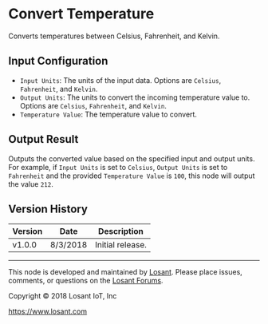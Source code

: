 # Convert Temperature
Converts temperatures between Celsius, Fahrenheit, and Kelvin.

## Input Configuration
* `Input Units`: The units of the input data. Options are `Celsius`, `Fahrenheit`, and `Kelvin`.
* `Output Units`: The units to convert the incoming temperature value to. Options are `Celsius`, `Fahrenheit`, and `Kelvin`.
* `Temperature Value`: The temperature value to convert.

## Output Result
Outputs the converted value based on the specified input and output units. For example, if `Input Units` is set to `Celsius`, `Output Units` is set to `Fahrenheit` and the provided `Temperature Value` is `100`, this node will output the value `212`.

## Version History

| Version | Date | Description |
| ------- | -------- | ---------------- |
| v1.0.0  | 8/3/2018 | Initial release. |

---

This node is developed and maintained by [Losant](https://www.losant.com). Please place issues, comments, or questions on the [Losant Forums](https://forums.losant.com).

Copyright © 2018 Losant IoT, Inc

https://www.losant.com

